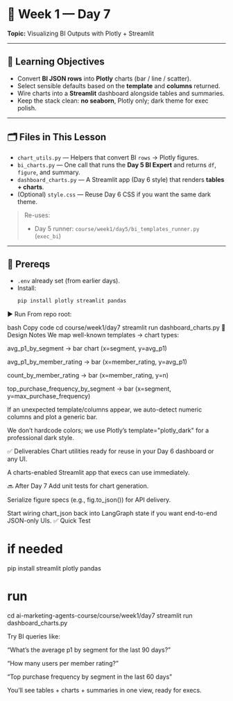 # 📘 Week 1 — Day 7
**Topic:** Visualizing BI Outputs with Plotly + Streamlit

---

## 🎯 Learning Objectives
- Convert **BI JSON rows** into **Plotly** charts (bar / line / scatter).
- Select sensible defaults based on the **template** and **columns** returned.
- Wire charts into a **Streamlit** dashboard alongside tables and summaries.
- Keep the stack clean: **no seaborn**, Plotly only; dark theme for exec polish.

---

## 🗂 Files in This Lesson
- `chart_utils.py` — Helpers that convert BI `rows` → Plotly figures.
- `bi_charts.py` — One call that runs the **Day 5 BI Expert** and returns `df`, `figure`, and summary.
- `dashboard_charts.py` — A Streamlit app (Day 6 style) that renders **tables + charts**.
- (Optional) `style.css` — Reuse Day 6 CSS if you want the same dark theme.

> Re-uses:
> - Day 5 runner: `course/week1/day5/bi_templates_runner.py` (`exec_bi`)

---

## 🧩 Prereqs
- `.env` already set (from earlier days).
- Install:
  ```bash
  pip install plotly streamlit pandas
▶️ Run
From repo root:

bash
Copy code
cd course/week1/day7
streamlit run dashboard_charts.py
🧠 Design Notes
We map well-known templates → chart types:

avg_p1_by_segment → bar chart (x=segment, y=avg_p1)

avg_p1_by_member_rating → bar (x=member_rating, y=avg_p1)

count_by_member_rating → bar (x=member_rating, y=n)

top_purchase_frequency_by_segment → bar (x=segment, y=max_purchase_frequency)

If an unexpected template/columns appear, we auto-detect numeric columns and plot a generic bar.

We don’t hardcode colors; we use Plotly’s template="plotly_dark" for a professional dark style.

✅ Deliverables
Chart utilities ready for reuse in your Day 6 dashboard or any UI.

A charts-enabled Streamlit app that execs can use immediately.

🔜 After Day 7
Add unit tests for chart generation.

Serialize figure specs (e.g., fig.to_json()) for API delivery.

Start wiring chart_json back into LangGraph state if you want end-to-end JSON-only UIs.
✅ Quick Test
# if needed
pip install streamlit plotly pandas

# run
cd ai-marketing-agents-course/course/week1/day7
streamlit run dashboard_charts.py


Try BI queries like:

“What’s the average p1 by segment for the last 90 days?”

“How many users per member rating?”

“Top purchase frequency by segment in the last 60 days”

You’ll see tables + charts + summaries in one view, ready for execs.
